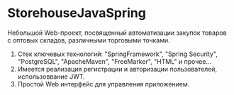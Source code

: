 # StorehouseJavaSpring
Небольшой Web-проект, посвященный автоматизации закупок товаров с оптовых складов, различными торговыми точками.

1) Стек ключевых технологий: "SpringFramework", "Spring Security", "PostgreSQL", "ApacheMaven", "FreeMarker", "HTML" и прочее...
2) Имеется реализация регистрации и авторизации пользователей, использоввание JWT.
3) Простой Web интерфейс для управления приложением.
